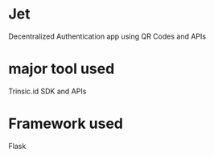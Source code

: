 # Jet

Decentralized Authentication app using QR Codes and APIs

# major tool used
Trinsic.id SDK and APIs

# Framework used
Flask
